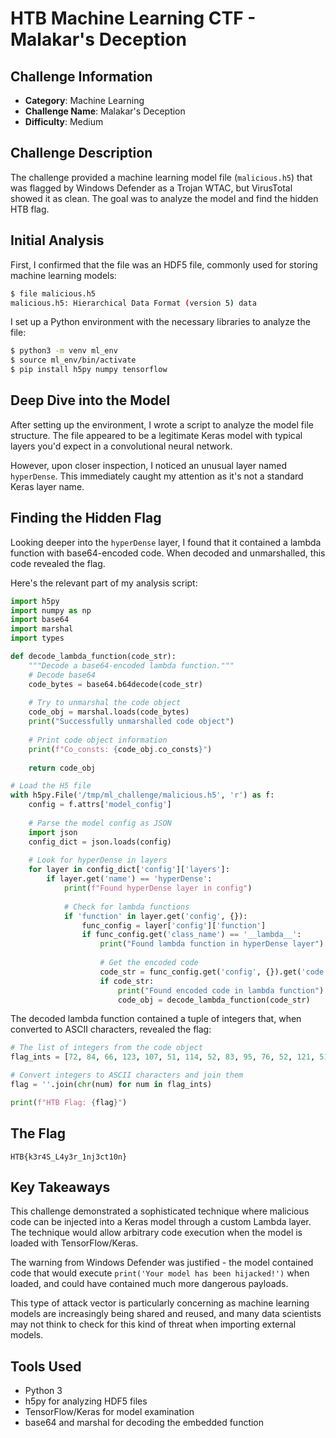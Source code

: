 # HTB Machine Learning CTF - Malakar's Deception

## Challenge Information
- **Category**: Machine Learning
- **Challenge Name**: Malakar's Deception
- **Difficulty**: Medium

## Challenge Description
The challenge provided a machine learning model file (`malicious.h5`) that was flagged by Windows Defender as a Trojan WTAC, but VirusTotal showed it as clean. The goal was to analyze the model and find the hidden HTB flag.

## Initial Analysis

First, I confirmed that the file was an HDF5 file, commonly used for storing machine learning models:

```bash
$ file malicious.h5
malicious.h5: Hierarchical Data Format (version 5) data
```

I set up a Python environment with the necessary libraries to analyze the file:

```bash
$ python3 -m venv ml_env
$ source ml_env/bin/activate
$ pip install h5py numpy tensorflow
```

## Deep Dive into the Model

After setting up the environment, I wrote a script to analyze the model file structure. The file appeared to be a legitimate Keras model with typical layers you'd expect in a convolutional neural network.

However, upon closer inspection, I noticed an unusual layer named `hyperDense`. This immediately caught my attention as it's not a standard Keras layer name.

## Finding the Hidden Flag

Looking deeper into the `hyperDense` layer, I found that it contained a lambda function with base64-encoded code. When decoded and unmarshalled, this code revealed the flag.

Here's the relevant part of my analysis script:

```python
import h5py
import numpy as np
import base64
import marshal
import types

def decode_lambda_function(code_str):
    """Decode a base64-encoded lambda function."""
    # Decode base64
    code_bytes = base64.b64decode(code_str)
    
    # Try to unmarshal the code object
    code_obj = marshal.loads(code_bytes)
    print("Successfully unmarshalled code object")
    
    # Print code object information
    print(f"Co_consts: {code_obj.co_consts}")
    
    return code_obj

# Load the H5 file
with h5py.File('/tmp/ml_challenge/malicious.h5', 'r') as f:
    config = f.attrs['model_config']
    
    # Parse the model config as JSON
    import json
    config_dict = json.loads(config)
    
    # Look for hyperDense in layers
    for layer in config_dict['config']['layers']:
        if layer.get('name') == 'hyperDense':
            print(f"Found hyperDense layer in config")
            
            # Check for lambda functions
            if 'function' in layer.get('config', {}):
                func_config = layer['config']['function']
                if func_config.get('class_name') == '__lambda__':
                    print("Found lambda function in hyperDense layer")
                    
                    # Get the encoded code
                    code_str = func_config.get('config', {}).get('code')
                    if code_str:
                        print("Found encoded code in lambda function")
                        code_obj = decode_lambda_function(code_str)
```

The decoded lambda function contained a tuple of integers that, when converted to ASCII characters, revealed the flag:

```python
# The list of integers from the code object
flag_ints = [72, 84, 66, 123, 107, 51, 114, 52, 83, 95, 76, 52, 121, 51, 114, 95, 49, 110, 106, 51, 99, 116, 49, 48, 110, 125]

# Convert integers to ASCII characters and join them
flag = ''.join(chr(num) for num in flag_ints)

print(f"HTB Flag: {flag}")
```

## The Flag

```
HTB{k3r4S_L4y3r_1nj3ct10n}
```

## Key Takeaways

This challenge demonstrated a sophisticated technique where malicious code can be injected into a Keras model through a custom Lambda layer. The technique would allow arbitrary code execution when the model is loaded with TensorFlow/Keras.

The warning from Windows Defender was justified - the model contained code that would execute `print('Your model has been hijacked!')` when loaded, and could have contained much more dangerous payloads.

This type of attack vector is particularly concerning as machine learning models are increasingly being shared and reused, and many data scientists may not think to check for this kind of threat when importing external models.

## Tools Used
- Python 3
- h5py for analyzing HDF5 files
- TensorFlow/Keras for model examination
- base64 and marshal for decoding the embedded function
